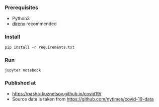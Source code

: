 ### Prerequisites

* Python3
* [direnv](https://direnv.net/) recommended

### Install

```
pip install -r requirements.txt
```

### Run

```
jupyter notebook
```

### Published at

* https://pasha-kuznetsov.github.io/covid19/
* Source data is taken from https://github.com/nytimes/covid-19-data
